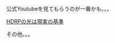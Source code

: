 公式Youtubeを見てもらうのが一番かも。。。



<a href="https://www.youtube.com/watch?v=Ex7B94z-40Y" target="_blank">HDRPの光は現実の基準</a>

その他。。。